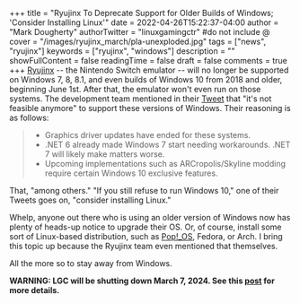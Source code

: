 +++
title = "Ryujinx To Deprecate Support for Older Builds of Windows; 'Consider Installing Linux'"
date = 2022-04-26T15:22:37-04:00
author = "Mark Dougherty"
authorTwitter = "linuxgamingctr" #do not include @
cover = "/images/ryujinx_march/pla-unexploded.jpg"
tags = ["news", "ryujinx"]
keywords = ["ryujinx", "windows"]
description = ""
showFullContent = false
readingTime = false
draft = false
comments = true
+++
[Ryujinx](https://ryujinx.org) -- the Nintendo Switch emulator -- will no longer be supported on Windows 7, 8, 8.1, and even builds of Windows 10 from 2018 and older, beginning June 1st. After that, the emulator won't even run on those systems. The development team mentioned in their [Tweet](https://twitter.com/RyujinxEmu/status/1519013514500788224) that "it's not feasible anymore" to support these versions of Windows. Their reasoning is as follows:
> - Graphics driver updates have ended for these systems.
> - .NET 6 already made Windows 7 start needing workarounds. .NET 7 will likely make matters worse.
> - Upcoming implementations such as ARCropolis/Skyline modding require certain Windows 10 exclusive features.

That, "among others." "If you still refuse to run Windows 10," one of their Tweets goes on, "consider installing Linux."

Whelp, anyone out there who is using an older version of Windows now has plenty of heads-up notice to upgrade their OS. Or, of course, install some sort of Linux-based distribution, such as [Pop!_OS](https://linuxgamingcentral.com/posts/news-pop-os-22-04-lts-released/), Fedora, or Arch. I bring this topic up because the Ryujinx team even mentioned that themselves.

All the more so to stay away from Windows.

**WARNING: LGC will be shutting down March 7, 2024. See this [post](https://linuxgamingcentral.com/posts/the-end-of-lgc/) for more details.**

